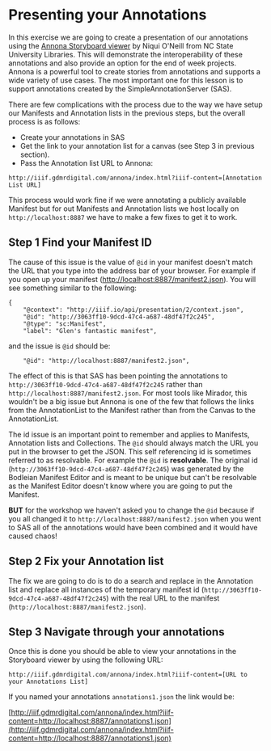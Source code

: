 # Presenting your Annotations

In this exercise we are going to create a presentation of our annotations using the [Annona Storyboard viewer](https://ncsu-libraries.github.io/annona/) by Niqui O'Neill from NC State University Libraries. This will demonstrate the interoperability of these annotations and also provide an option for the end of week projects. Annona is a powerful tool to create stories from annotations and supports a wide variety of use cases. The most important one for this lesson is to support annotations created by the SimpleAnnotationServer (SAS). 

There are few complications with the process due to the way we have setup our Manifests and Annotation lists in the previous steps, but the overall process is as follows:

 * Create your annotations in SAS
 * Get the link to your annotation list for a canvas (see Step 3 in previous section).
 * Pass the Annotation list URL to Annona:

`http://iiif.gdmrdigital.com/annona/index.html?iiif-content=[Annotation List URL]`

This process would work fine if we were annotating a publicly available Manifest but for out Manifests and Annotation lists we host locally on `http://localhost:8887` we have to make a few fixes to get it to work. 

## Step 1 Find your Manifest ID

The cause of this issue is the value of `@id` in your manifest doesn't match the URL that you type into the address bar of your browser. For example if you open up your manifest (<a href="http://localhost:8887/manifest2.json">http://localhost:8887/manifest2.json</a>). You will see something similar to the following:

```
{
	"@context": "http://iiif.io/api/presentation/2/context.json",
	"@id": "http://3063ff10-9dcd-47c4-a687-48df47f2c245",
	"@type": "sc:Manifest",
	"label": "Glen's fantastic manifest",
```

and the issue is `@id` should be:

```
    "@id": "http://localhost:8887/manifest2.json",
```

The effect of this is that SAS has been pointing the annotations to `http://3063ff10-9dcd-47c4-a687-48df47f2c245` rather than `http://localhost:8887/manifest2.json`. For most tools like Mirador, this wouldn't be a big issue but Annona is one of the few that follows the links from the AnnotationList to the Manifest rather than from the Canvas to the AnnotationList. 

The id issue is an important point to remember and applies to Manifests, Annotation lists and Collections. The `@id` should always match the URL you put in the browser to get the JSON. This self referencing id is sometimes referred to as resolvable. For example the `@id` is __resolvable__. The original id (`http://3063ff10-9dcd-47c4-a687-48df47f2c245`) was generated by the Bodleian Manifest Editor and is meant to be unique but can't be resolvable as the Manifest Editor doesn't know where you are going to put the Manifest.

__BUT__ for the workshop we haven't asked you to change the `@id` because if you all changed it to `http://localhost:8887/manifest2.json` when you went to SAS all of the annotations would have been combined and it would have caused chaos!  

## Step 2 Fix your Annotation list

The fix we are going to do is to do a search and replace in the Annotation list and replace all instances of the temporary manifest id (`http://3063ff10-9dcd-47c4-a687-48df47f2c245`) with the real URL to the manifest (`http://localhost:8887/manifest2.json`).

## Step 3 Navigate through your annotations

Once this is done you should be able to view your annotations in the Storyboard viewer by using the following URL:

`http://iiif.gdmrdigital.com/annona/index.html?iiif-content=[URL to your Annotations List]`

If you named your annotations `annotations1.json` the link would be:

[http://iiif.gdmrdigital.com/annona/index.html?iiif-content=http://localhost:8887/annotations1.json](http://iiif.gdmrdigital.com/annona/index.html?iiif-content=http://localhost:8887/annotations1.json)


